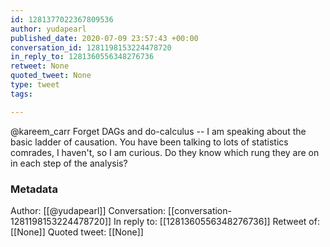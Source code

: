 ```yaml
---
id: 1281377022367809536
author: yudapearl
published_date: 2020-07-09 23:57:43 +00:00
conversation_id: 1281198153224478720
in_reply_to: 1281360556348276736
retweet: None
quoted_tweet: None
type: tweet
tags:

---
```


@kareem_carr Forget DAGs and do-calculus -- I am speaking about the basic ladder of causation. You have been talking to lots of statistics comrades, I haven't, so I am curious. Do they know which rung they are on in each step of the analysis?

### Metadata

Author: [[@yudapearl]]
Conversation: [[conversation-1281198153224478720]]
In reply to: [[1281360556348276736]]
Retweet of: [[None]]
Quoted tweet: [[None]]
